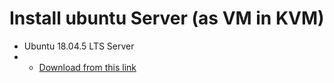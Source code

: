 # Install ubuntu Server (as VM in KVM)
* Ubuntu 18.04.5 LTS Server
*  * [Download from this link](https://releases.ubuntu.com/18.04/ubuntu-18.04.5-live-server-amd64.iso)

